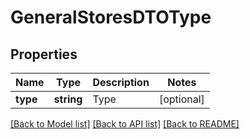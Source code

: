 # GeneralStoresDTOType

## Properties
Name | Type | Description | Notes
------------ | ------------- | ------------- | -------------
**type** | **string** | Type | [optional] 

[[Back to Model list]](../README.md#documentation-for-models) [[Back to API list]](../README.md#documentation-for-api-endpoints) [[Back to README]](../README.md)


